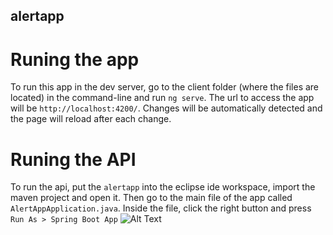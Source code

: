 ## alertapp 

# Runing the app 

To run this app in the dev server, go to the client folder (where the files are located) in the command-line and run `ng serve`. 
The url to access the app will be `http://localhost:4200/`. Changes will be automatically detected and the page will reload after each change.

# Runing the API 

To run the api, put the `alertapp` into the eclipse ide workspace, import the maven project and open it. Then go to the main file of the app called `AlertAppApplication.java`. Inside the file, click the right button and press `Run As > Spring Boot App`
![Alt Text](https://1.bp.blogspot.com/-19si4SQ9vJo/XJ3to8ycnwI/AAAAAAAAFzM/L8fwPZMU4D4nWy9_R70UEwXf1M03ED24gCLcBGAs/s1600/running-spring-boot-application.gif)
